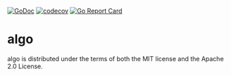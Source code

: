 [![GoDoc](https://godoc.org/github.com/udovin/algo?status.svg)](https://godoc.org/github.com/udovin/algo)
[![codecov](https://codecov.io/gh/udovin/algo/branch/master/graph/badge.svg)](https://codecov.io/gh/udovin/algo)
[![Go Report Card](https://goreportcard.com/badge/github.com/udovin/algo)](https://goreportcard.com/report/github.com/udovin/algo)

# algo

algo is distributed under the terms of both the MIT license and the Apache 2.0 License.
